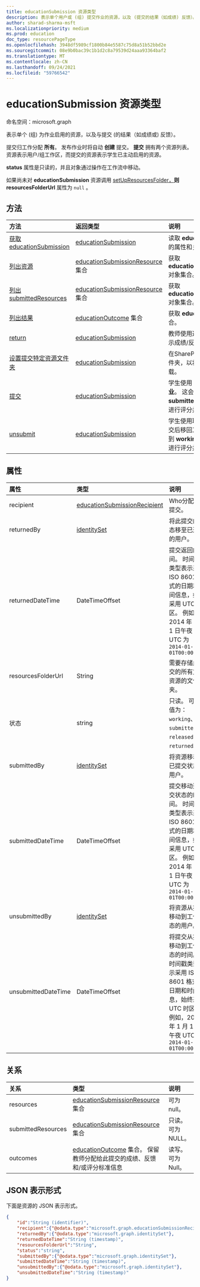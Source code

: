 ```yaml
---
title: educationSubmission 资源类型
description: 表示单个用户或 (组) 提交作业的资源，以及 (提交的结果（如成绩) 反馈）。
author: sharad-sharma-msft
ms.localizationpriority: medium
ms.prod: education
doc_type: resourcePageType
ms.openlocfilehash: 3948df5989cf1800b84e5587c75d8a51b52bbd2e
ms.sourcegitcommit: 08e9b0bac39c1b1d2c8a79539d24aaa93364baf2
ms.translationtype: MT
ms.contentlocale: zh-CN
ms.lasthandoff: 09/24/2021
ms.locfileid: "59766542"
---
```

# <a name="educationsubmission-resource-type"></a>educationSubmission 资源类型

命名空间：microsoft.graph

表示单个 (组) 为作业启用的资源，以及与提交 (的结果（如成绩或) [](educationassignment.md)反馈）。 

提交归工作分配 **所有**。 发布作业时将自动 **创建** 提交。 **提交** 拥有两个资源列表。 资源表示用户/组工作区，而提交的资源表示学生已主动启用的资源。  

**status** 属性是只读的，并且对象通过操作在工作流中移动。 

如果尚未对 **educationSubmission** 资源调用 [setUpResourcesFolder，](../api/educationsubmission-setupResourcesFolder.md)**则 resourcesFolderUrl** 属性为 `null` 。

## <a name="methods"></a>方法

| 方法           | 返回类型    |说明|
|:---------------|:--------|:----------|
|[获取 educationSubmission](../api/educationsubmission-get.md) | [educationSubmission](educationsubmission.md) |读取 **educationSubmission** 对象的属性和关系。|
|[列出资源](../api/educationsubmission-list-resources.md) |[educationSubmissionResource](educationsubmissionresource.md) 集合| 获取 **educationSubmissionResource** 对象集合。|
|[列出 submittedResources](../api/educationsubmission-list-submittedresources.md) |[educationSubmissionResource](educationsubmissionresource.md) 集合| 获取 **educationSubmissionResource** 对象集合。|
|[列出结果](../api/educationsubmission-list-outcomes.md) |[educationOutcome](educationoutcome.md) 集合| 获取 **educationOutcome** 对象集合。|
|[return](../api/educationsubmission-return.md)|[educationSubmission](educationsubmission.md)|教师使用返回来指示可以向学生显示成绩/反馈。|
|[设置提交特定资源文件夹](../api/educationsubmission-setupResourcesFolder.md) |[educationSubmission](educationsubmission.md) | 在SharePoint位置 (创建一个) 文件夹，以将文件作为提交资源上载。 |
|[提交](../api/educationsubmission-submit.md)|[educationSubmission](educationsubmission.md)|学生使用 submit 提交来提交 **作业**。 这会将资源复制到 **submittedResources** 文件夹中进行评分并更新状态。|
|[unsubmit](../api/educationsubmission-unsubmit.md)|[educationSubmission](educationsubmission.md)|学生使用取消提交将提交状态从提交后移回工作。 这会将资源复制到 **workingResources** 文件夹中进行评分并更新状态。|

## <a name="properties"></a>属性
| 属性     | 类型   |说明|
|:---------------|:--------|:----------|
|recipient|[educationSubmissionRecipient](educationsubmissionrecipient.md)|Who分配此提交。|
|returnedBy|[identitySet](identityset.md)|将此提交的状态移至已返回的用户。|
|returnedDateTime|DateTimeOffset|提交返回的时间。 时间戳类型表示采用 ISO 8601 格式的日期和时间信息，始终采用 UTC 时区。 例如，2014 年 1 月 1 日午夜 UTC 为 `2014-01-01T00:00:00Z`|
|resourcesFolderUrl|String|需要存储此提交的所有文件资源的文件夹。|
|状态|string| 只读。 可取值为：`working`、`submitted`、`released`、`returned`。|
|submittedBy|[identitySet](identityset.md)|将资源移动到已提交状态的用户。|
|submittedDateTime|DateTimeOffset|提交移动到提交状态的时间。 时间戳类型表示采用 ISO 8601 格式的日期和时间信息，始终采用 UTC 时区。 例如，2014 年 1 月 1 日午夜 UTC 为 `2014-01-01T00:00:00Z`|
|unsubmittedBy|[identitySet](identityset.md)|将资源从提交移动到工作状态的用户。|
|unsubmittedDateTime|DateTimeOffset|将提交从提交移动到工作状态的时间。 时间戳类型表示采用 ISO 8601 格式的日期和时间信息，始终采用 UTC 时区。 例如，2014 年 1 月 1 日午夜 UTC 为 `2014-01-01T00:00:00Z`|

## <a name="relationships"></a>关系
| 关系 | 类型   |说明|
|:---------------|:--------|:----------|
|resources|[educationSubmissionResource](educationsubmissionresource.md) 集合| 可为 null。|
|submittedResources|[educationSubmissionResource](educationsubmissionresource.md) 集合| 只读。可为 NULL。|
|outcomes|[educationOutcome](educationOutcome.md) 集合。 保留教师分配给此提交的成绩、反馈和/或评分标准信息|读写。 可为 Null。|

## <a name="json-representation"></a>JSON 表示形式

下面是资源的 JSON 表示形式。

<!-- {
  "blockType": "resource",
  "keyProperty": "id",
  "optionalProperties": [

  ],
  "@odata.type": "microsoft.graph.educationSubmission"
}-->

```json
{
    "id":"String (identifier)",
    "recipient":{"@odata.type":"microsoft.graph.educationSubmissionRecipient"},
    "returnedBy":{"@odata.type":"microsoft.graph.identitySet"},
    "returnedDateTime":"String (timestamp)",
    "resourcesFolderUrl":"String",
    "status":"string",
    "submittedBy":{"@odata.type":"microsoft.graph.identitySet"},
    "submittedDateTime":"String (timestamp)",
    "unsubmittedBy":{"@odata.type":"microsoft.graph.identitySet"},
    "unsubmittedDateTime":"String (timestamp)"
}
```

<!-- uuid: 8fcb5dbc-d5aa-4681-8e31-b001d5168d79
2015-10-25 14:57:30 UTC -->
<!--
{
  "type": "#page.annotation",
  "description": "educationSubmission resource",
  "keywords": "",
  "section": "documentation",
  "tocPath": "",
  "suppressions": []
}
-->


